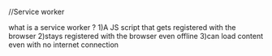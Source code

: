 //Service worker

what is a service worker ?
1)A JS script that gets registered with the browser
2)stays registered with the browser even offline
3)can load content even with no internet connection